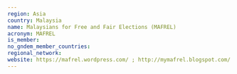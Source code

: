 ```yaml
---
region: Asia
country: Malaysia
name: Malaysians for Free and Fair Elections (MAFREL)
acronym: MAFREL
is_member: 
no_gndem_member_countries: 
regional_network: 
website: https://mafrel.wordpress.com/ ; http://mymafrel.blogspot.com/
---
```

